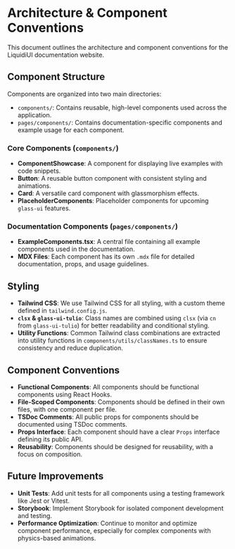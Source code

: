 # Architecture & Component Conventions

This document outlines the architecture and component conventions for the LiquidiUI documentation website.

## Component Structure

Components are organized into two main directories:

- `components/`: Contains reusable, high-level components used across the application.
- `pages/components/`: Contains documentation-specific components and example usage for each component.

### Core Components (`components/`)

- **ComponentShowcase**: A component for displaying live examples with code snippets.
- **Button**: A reusable button component with consistent styling and animations.
- **Card**: A versatile card component with glassmorphism effects.
- **PlaceholderComponents**: Placeholder components for upcoming `glass-ui` features.

### Documentation Components (`pages/components/`)

- **ExampleComponents.tsx**: A central file containing all example components used in the documentation.
- **MDX Files**: Each component has its own `.mdx` file for detailed documentation, props, and usage guidelines.

## Styling

- **Tailwind CSS**: We use Tailwind CSS for all styling, with a custom theme defined in `tailwind.config.js`.
- **`clsx` & `glass-ui-tulio`**: Class names are combined using `clsx` (via `cn` from `glass-ui-tulio`) for better readability and conditional styling.
- **Utility Functions**: Common Tailwind class combinations are extracted into utility functions in `components/utils/classNames.ts` to ensure consistency and reduce duplication.

## Component Conventions

- **Functional Components**: All components should be functional components using React Hooks.
- **File-Scoped Components**: Components should be defined in their own files, with one component per file.
- **TSDoc Comments**: All public props for components should be documented using TSDoc comments.
- **Props Interface**: Each component should have a clear `Props` interface defining its public API.
- **Reusability**: Components should be designed for reusability, with a focus on composition.

## Future Improvements

- **Unit Tests**: Add unit tests for all components using a testing framework like Jest or Vitest.
- **Storybook**: Implement Storybook for isolated component development and testing.
- **Performance Optimization**: Continue to monitor and optimize component performance, especially for complex components with physics-based animations.

